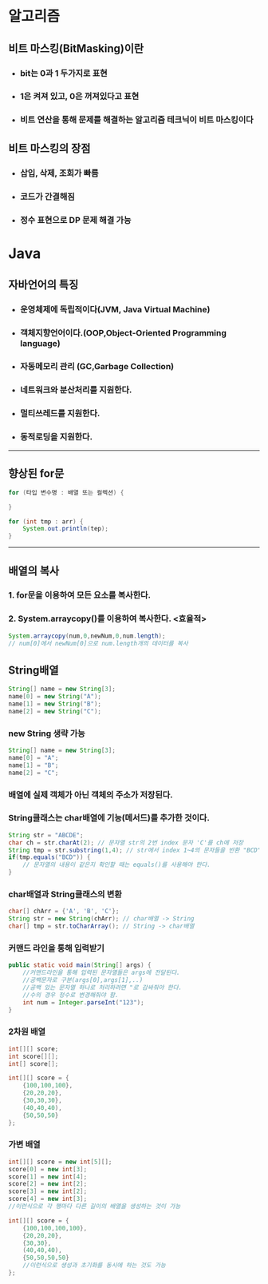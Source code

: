 # 알고리즘

## 비트 마스킹(BitMasking)이란
* ### bit는 0과 1 두가지로 표현
* ### 1은 켜져 있고, 0은 꺼져있다고 표현
* ### 비트 연산을 통해 문제를 해결하는 알고리즘 테크닉이 비트 마스킹이다

## 비트 마스킹의 장점
* ### 삽입, 삭제, 조회가 빠름
* ### 코드가 간결해짐
* ### 정수 표현으로 DP 문제 해결 가능


# Java
## 자바언어의 특징
* ### 운영체제에 독립적이다(JVM, Java Virtual Machine)
* ### 객체지향언어이다.(OOP,Object-Oriented Programming language)
* ### 자동메모리 관리 (GC,Garbage Collection)
* ### 네트워크와 분산처리를 지원한다.
* ### 멀티쓰레드를 지원한다.
* ### 동적로딩을 지원한다.

----
## 향상된 for문
```java
for (타입 변수명 : 배열 또는 컬렉션) {

}

for (int tmp : arr) {
    System.out.println(tep);
}
```

----


## 배열의 복사
### 1. for문을 이용하여 모든 요소를 복사한다.
### 2. System.arraycopy()를 이용하여 복사한다. <효율적>

```java
System.arraycopy(num,0,newNum,0,num.length);
// num[0]에서 newNum[0]으로 num.length개의 데이터를 복사
```

## String배열

```java
String[] name = new String[3];
name[0] = new String("A");
name[1] = new String("B");
name[2] = new String("C");
```
### new String 생략 가능
```java
String[] name = new String[3];
name[0] = "A";
name[1] = "B";
name[2] = "C";
```
### 배열에 실제 객체가 아닌 객체의 주소가 저장된다.

### String클래스는 char배열에 기능(메서드)를 추가한 것이다.

```java
String str = "ABCDE";
char ch = str.charAt(2); // 문자열 str의 2번 index 문자 'C'를 ch에 저장
String tmp = str.substring(1,4); // str에서 index 1~4의 문자들을 반환 "BCD"
if(tmp.equals("BCD")) {
    // 문자열의 내용이 같은지 확인할 때는 equals()를 사용해야 한다.
}
```

### char배열과 String클래스의 변환
```java
char[] chArr = {'A', 'B', 'C'};
String str = new String(chArr); // char배열 -> String
char[] tmp = str.toCharArray(); // String -> char배열
```

### 커맨드 라인을 통해 입력받기
```java
public static void main(String[] args) {
    //커맨드라인을 통해 입력된 문자열들은 args에 전달된다.
    //공백문자로 구분(args[0],args[1],..)
    //공백 있는 문자열 하나로 처리하려면 "로 감싸줘야 한다.
    //수의 경우 정수로 변경해줘야 함.
    int num = Integer.parseInt("123");
}
```
### 2차원 배열
```java
int[][] score;
int score[][];
int[] score[];

int[][] score = {
    {100,100,100},
    {20,20,20},
    {30,30,30},
    (40,40,40),
    {50,50,50}
};
```

### 가변 배열
```java
int[][] score = new int[5][];
score[0] = new int[3];
score[1] = new int[4];
score[2] = new int[2];
score[3] = new int[2];
score[4] = new int[3];
//이런식으로 각 행마다 다른 길이의 배열을 생성하는 것이 가능

int[][] score = {
    {100,100,100,100},
    {20,20,20},
    {30,30},
    (40,40,40),
    {50,50,50,50}
    //이런식으로 생성과 초기화를 동시에 하는 것도 가능
};
```

